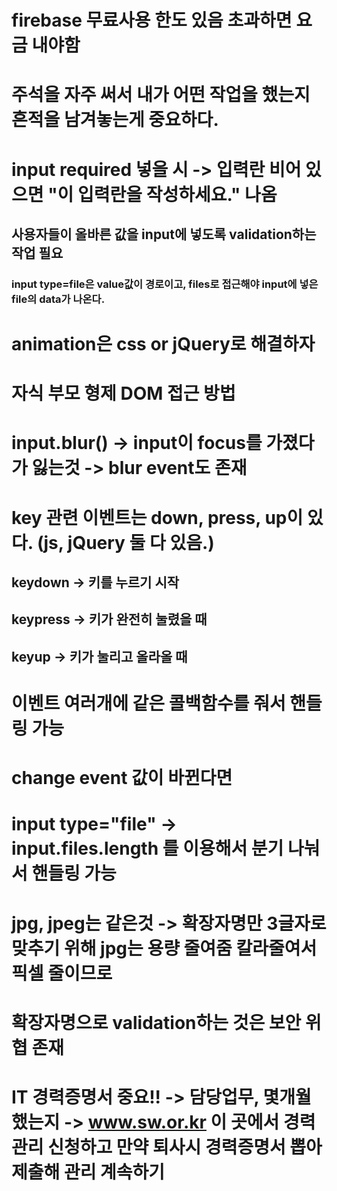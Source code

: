 # firebase 무료사용 한도 있음 초과하면 요금 내야함

# 주석을 자주 써서 내가 어떤 작업을 했는지 흔적을 남겨놓는게 중요하다.

# input required 넣을 시 -> 입력란 비어 있으면 "이 입력란을 작성하세요." 나옴
## 사용자들이 올바른 값을 input에 넣도록 validation하는 작업 필요
### input type=file은  value값이 경로이고, files로 접근해야 input에 넣은 file의 data가 나온다.

# animation은 css or jQuery로 해결하자

# 자식 부모 형제 DOM 접근 방법 
<!-- /* 
$().next()     // 바로 다음    (JS) nextSibling   ->   JS에서 nextSibling을 빈공간인 Tap으로 인식(jQuery가 더 편하게 다른 Dom에 접근할 수 있다.)
$().prev()     // 바로 전           previousSibling
$().parent()   // 내 부모           parentNode
$().parents()  // 내 조상들         parentNode
$().siblings() // 내 형제자매       
$().children() // 내 자식           childNodes
$().find()     // 내 자손           childNodes
*/ -->

# input.blur() -> input이 focus를 가졌다가 잃는것 -> blur event도 존재

# key 관련 이벤트는 down, press, up이 있다. (js, jQuery 둘 다 있음.)
## keydown -> 키를 누르기 시작
## keypress -> 키가 완전히 눌렸을 때
## keyup ->  키가 눌리고 올라올 때

# 이벤트 여러개에 같은 콜백함수를 줘서 핸들링 가능

# change event 값이 바뀐다면

# input type="file" -> input.files.length 를 이용해서 분기 나눠서 핸들링 가능

# jpg, jpeg는 같은것 -> 확장자명만 3글자로 맞추기 위해 jpg는 용량 줄여줌 칼라줄여서 픽셀 줄이므로

# 확장자명으로 validation하는 것은 보안 위협 존재

# IT 경력증명서 중요!! -> 담당업무, 몇개월 했는지  -> www.sw.or.kr 이 곳에서 경력관리 신청하고 만약 퇴사시 경력증명서 뽑아 제출해 관리 계속하기